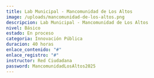```yaml
---
title: Lab Municipal - Mancomunidad de Los Altos
image: /uploads/mancomunidad-de-los-altos.png
descripcion: Lab Municipal - Mancomunidad de Los Altos
nivel: Básico
estado: En proceso
categoria: Innovación Pública
duracion: 40 horas
enlace_contenido: "#"
enlace_registro: "#"
instructor: Red Ciudadana
password: MancomunidadLosAltos2025
---
```

